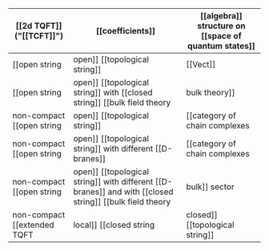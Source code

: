 

| [[2d TQFT]]  ("[[TCFT]]") | [[coefficients]] |   [[algebra]] structure on [[space of quantum states]] |
|-------------|-------------|--------------------|
| [[open string|open]] [[topological string]] | [[Vect]] | [[Frobenius algebra]] $A$ |
| [[open string|open]] [[topological string]] with [[closed string]] [[bulk  field theory|bulk theory]] | [[Vect]] | [[Frobenius algebra]] $A$ with [[trace]] map $B \to Z(A)$ and [[Cardy condition]]|
| non-compact [[open string|open]] [[topological string]] | [[category of chain complexes|Ch(Vect)]] | [[Calabi-Yau A-∞ algebra]] |
| non-compact [[open string|open]] [[topological string]] with different [[D-branes]]| [[category of chain complexes|Ch(Vect)]] | [[Calabi-Yau A-∞ category]] |
| non-compact [[open string|open]] [[topological string]] with different [[D-branes]] and with [[closed string]] [[bulk field theory|bulk]] sector | [[category of chain complexes|Ch(Vect)]] | [[Calabi-Yau A-∞ category]] with [[Hochschild cohomology]] |
| non-compact [[extended TQFT|local]] [[closed string|closed]] [[topological string]] | [[symmetric monoidal (∞,1)-category]] $\mathbf{S}$ | [[Calabi-Yau object]] in $\mathbf{S}$ |
